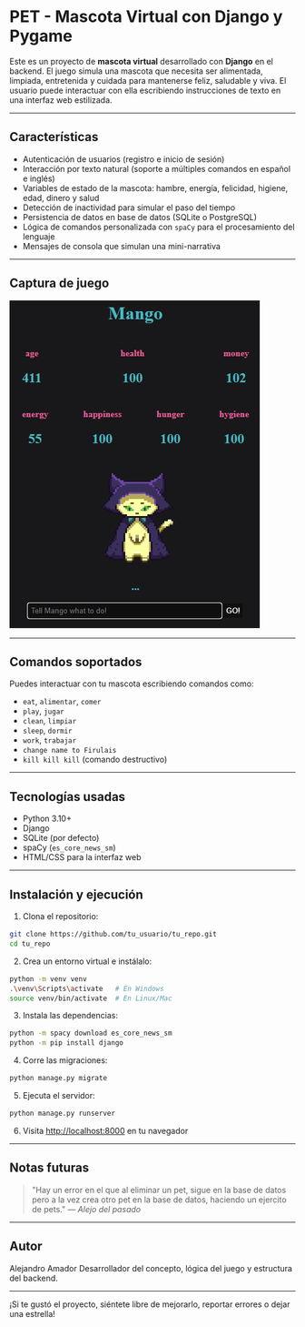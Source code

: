 # PET - Mascota Virtual con Django y Pygame

Este es un proyecto de **mascota virtual** desarrollado con **Django** en el backend. El juego simula una mascota que necesita ser alimentada, limpiada, entretenida y cuidada para mantenerse feliz, saludable y viva. El usuario puede interactuar con ella escribiendo instrucciones de texto en una interfaz web estilizada.

---

## Características

* Autenticación de usuarios (registro e inicio de sesión)
* Interacción por texto natural (soporte a múltiples comandos en español e inglés)
* Variables de estado de la mascota: hambre, energía, felicidad, higiene, edad, dinero y salud
* Detección de inactividad para simular el paso del tiempo
* Persistencia de datos en base de datos (SQLite o PostgreSQL)
* Lógica de comandos personalizada con `spaCy` para el procesamiento del lenguaje
* Mensajes de consola que simulan una mini-narrativa

---
 
## Captura de juego 
![Captura de juego](assets/image.png)

---

## Comandos soportados

Puedes interactuar con tu mascota escribiendo comandos como:

* `eat`, `alimentar`, `comer`
* `play`, `jugar`
* `clean`, `limpiar`
* `sleep`, `dormir`
* `work`, `trabajar`
* `change name to Firulais`
* `kill kill kill` (comando destructivo)

---

## Tecnologías usadas

* Python 3.10+
* Django
* SQLite (por defecto)
* spaCy (`es_core_news_sm`)
* HTML/CSS para la interfaz web

---

## Instalación y ejecución

1. Clona el repositorio:

```bash
git clone https://github.com/tu_usuario/tu_repo.git
cd tu_repo
```

2. Crea un entorno virtual e instálalo:

```bash
python -m venv venv
.\venv\Scripts\activate   # En Windows
source venv/bin/activate  # En Linux/Mac
```

3. Instala las dependencias:

```bash
python -m spacy download es_core_news_sm
python -m pip install django
```

4. Corre las migraciones:

```bash
python manage.py migrate
```

5. Ejecuta el servidor:

```bash
python manage.py runserver
```

6. Visita [http://localhost:8000](http://localhost:8000) en tu navegador

---

## Notas futuras

> "Hay un error en el que al eliminar un pet, sigue en la base de datos pero a la vez crea otro pet en la base de datos, haciendo un ejercito de pets." — *Alejo del pasado*

---

## Autor

Alejandro Amador
Desarrollador del concepto, lógica del juego y estructura del backend.

---

¡Si te gustó el proyecto, siéntete libre de mejorarlo, reportar errores o dejar una estrella!
